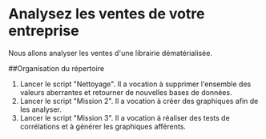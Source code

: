 # Analysez les ventes de votre entreprise

Nous allons analyser les ventes d'une librairie dématérialisée.

##Organisation du répertoire

1. Lancer le script "Nettoyage". Il a vocation à supprimer l'ensemble des valeurs aberrantes et retourner de nouvelles bases de données.
2. Lancer le script "Mission 2". Il a vocation à créer des graphiques afin de les analyser.
3. Lancer le script "Mission 3". Il a vocation à réaliser des tests de corrélations et à générer les graphiques afférents.
